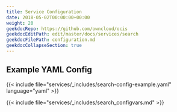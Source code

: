 ```yaml
---
title: Service Configuration
date: 2018-05-02T00:00:00+00:00
weight: 20
geekdocRepo: https://github.com/owncloud/ocis
geekdocEditPath: edit/master/docs/services/search
geekdocFilePath: configuration.md
geekdocCollapseSection: true
---
```


## Example YAML Config

{{< include file="services/_includes/search-config-example.yaml"  language="yaml" >}}

{{< include file="services/_includes/search_configvars.md" >}}

